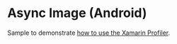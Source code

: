 Async Image (Android)
===========

Sample to demonstrate [how to use the Xamarin Profiler](https://developer.xamarin.com/guides/cross-platform/deployment,_testing,_and_metrics/xamarin-profiler/walkthrough_-_using_the_xamarin_profiler/).
